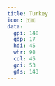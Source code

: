 ```yaml
---
title: Turkey
icon: 🇹🇷
data:
  gpi: 148
  gdp: 17
  hdi: 45
  whr: 98
  col: 45
  gci: 53
  gfs: 143
---
```

